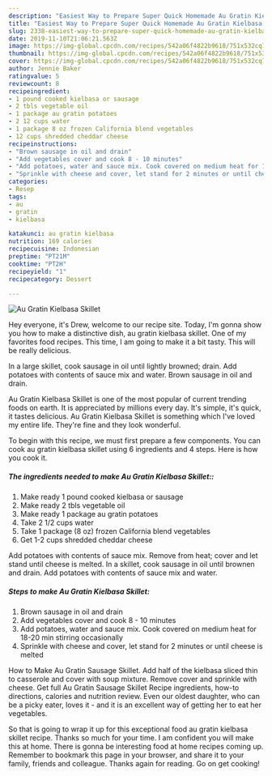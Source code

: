 ```yaml
---
description: "Easiest Way to Prepare Super Quick Homemade Au Gratin Kielbasa Skillet"
title: "Easiest Way to Prepare Super Quick Homemade Au Gratin Kielbasa Skillet"
slug: 2338-easiest-way-to-prepare-super-quick-homemade-au-gratin-kielbasa-skillet
date: 2019-11-10T21:06:21.563Z
image: https://img-global.cpcdn.com/recipes/542a06f4822b9618/751x532cq70/au-gratin-kielbasa-skillet-recipe-main-photo.jpg
thumbnail: https://img-global.cpcdn.com/recipes/542a06f4822b9618/751x532cq70/au-gratin-kielbasa-skillet-recipe-main-photo.jpg
cover: https://img-global.cpcdn.com/recipes/542a06f4822b9618/751x532cq70/au-gratin-kielbasa-skillet-recipe-main-photo.jpg
author: Jennie Baker
ratingvalue: 5
reviewcount: 8
recipeingredient:
- 1 pound cooked kielbasa or sausage
- 2 tbls vegetable oil
- 1 package au gratin potatoes
- 2 12 cups water
- 1 package 8 oz frozen California blend vegetables
- 12 cups shredded cheddar cheese
recipeinstructions:
- "Brown sausage in oil and drain"
- "Add vegetables cover and cook 8 - 10 minutes"
- "Add potatoes, water and sauce mix. Cook covered on medium heat for 18-20 min stirring occasionally"
- "Sprinkle with cheese and cover, let stand for 2 minutes or until cheese is melted"
categories:
- Resep
tags:
- au
- gratin
- kielbasa

katakunci: au gratin kielbasa
nutrition: 169 calories
recipecuisine: Indonesian
preptime: "PT21M"
cooktime: "PT2H"
recipeyield: "1"
recipecategory: Dessert

---
```



![Au Gratin Kielbasa Skillet](https://img-global.cpcdn.com/recipes/542a06f4822b9618/751x532cq70/au-gratin-kielbasa-skillet-recipe-main-photo.jpg)

Hey everyone, it's Drew, welcome to our recipe site. Today, I'm gonna show you how to make a distinctive dish, au gratin kielbasa skillet. One of my favorites food recipes. This time, I am going to make it a bit tasty. This will be really delicious.

In a large skillet, cook sausage in oil until lightly browned; drain. Add potatoes with contents of sauce mix and water. Brown sausage in oil and drain.

Au Gratin Kielbasa Skillet is one of the most popular of current trending foods on earth. It is appreciated by millions every day. It's simple, it's quick, it tastes delicious. Au Gratin Kielbasa Skillet is something which I've loved my entire life. They're fine and they look wonderful.


To begin with this recipe, we must first prepare a few components. You can cook au gratin kielbasa skillet using 6 ingredients and 4 steps. Here is how you cook it.

##### The ingredients needed to make Au Gratin Kielbasa Skillet::

1. Make ready 1 pound cooked kielbasa or sausage
1. Make ready 2 tbls vegetable oil
1. Make ready 1 package au gratin potatoes
1. Take 2 1/2 cups water
1. Take 1 package (8 oz) frozen California blend vegetables
1. Get 1-2 cups shredded cheddar cheese


Add potatoes with contents of sauce mix. Remove from heat; cover and let stand until cheese is melted. In a skillet, cook sausage in oil until brownen and drain. Add potatoes with contents of sauce mix and water. 

##### Steps to make Au Gratin Kielbasa Skillet:

1. Brown sausage in oil and drain
1. Add vegetables cover and cook 8 - 10 minutes
1. Add potatoes, water and sauce mix. Cook covered on medium heat for 18-20 min stirring occasionally
1. Sprinkle with cheese and cover, let stand for 2 minutes or until cheese is melted


How to Make Au Gratin Sausage Skillet. Add half of the kielbasa sliced thin to casserole and cover with soup mixture. Remove cover and sprinkle with cheese. Get full Au Gratin Sausage Skillet Recipe ingredients, how-to directions, calories and nutrition review. Even our oldest daughter, who can be a picky eater, loves it - and it is an excellent way of getting her to eat her vegetables. 

So that is going to wrap it up for this exceptional food au gratin kielbasa skillet recipe. Thanks so much for your time. I am confident you will make this at home. There is gonna be interesting food at home recipes coming up. Remember to bookmark this page in your browser, and share it to your family, friends and colleague. Thanks again for reading. Go on get cooking!
